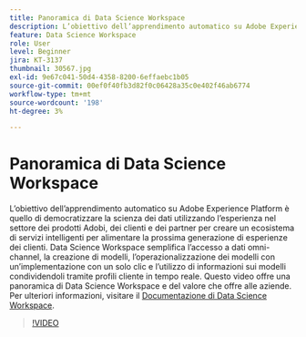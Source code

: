 ```yaml
---
title: Panoramica di Data Science Workspace
description: L’obiettivo dell’apprendimento automatico su Adobe Experience Platform è quello di democratizzare la scienza dei dati utilizzando l’esperienza nel settore dei prodotti Adobi, dei clienti e dei partner per creare un ecosistema di servizi intelligenti per alimentare la prossima generazione di esperienze dei clienti. Data Science Workspace semplifica l’accesso a dati omni-channel, la creazione di modelli, l’operazionalizzazione dei modelli con un’implementazione con un solo clic e l’utilizzo di informazioni sui modelli condividendoli tramite profili cliente in tempo reale. Questo video offre una panoramica di Data Science Workspace e del valore che offre alle aziende.
feature: Data Science Workspace
role: User
level: Beginner
jira: KT-3137
thumbnail: 30567.jpg
exl-id: 9e67c041-50d4-4358-8200-6effaebc1b05
source-git-commit: 00ef0f40fb3d82f0c06428a35c0e402f46ab6774
workflow-type: tm+mt
source-wordcount: '198'
ht-degree: 3%

---
```


# Panoramica di Data Science Workspace

L’obiettivo dell’apprendimento automatico su Adobe Experience Platform è quello di democratizzare la scienza dei dati utilizzando l’esperienza nel settore dei prodotti Adobi, dei clienti e dei partner per creare un ecosistema di servizi intelligenti per alimentare la prossima generazione di esperienze dei clienti. Data Science Workspace semplifica l’accesso a dati omni-channel, la creazione di modelli, l’operazionalizzazione dei modelli con un’implementazione con un solo clic e l’utilizzo di informazioni sui modelli condividendoli tramite profili cliente in tempo reale. Questo video offre una panoramica di Data Science Workspace e del valore che offre alle aziende. Per ulteriori informazioni, visitare il [Documentazione di Data Science Workspace](https://experienceleague.adobe.com/docs/experience-platform/data-science-workspace/home.html?lang=it).

>[!VIDEO](https://video.tv.adobe.com/v/30567?learn=on)
